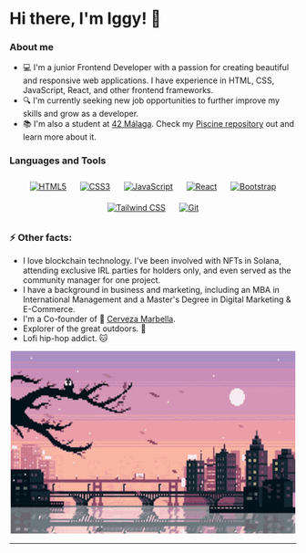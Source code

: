 # Hi there, I'm Iggy! 👋

### About me

- 💻 I'm a junior Frontend Developer with a passion for creating beautiful and responsive web applications. I have experience in HTML, CSS, JavaScript, React, and other frontend frameworks.
- 🔍 I'm currently seeking new job opportunities to further improve my skills and grow as a developer.
- 📚 I'm also a student at [42 Málaga](https://www.42malaga.com/). Check my [Piscine repository](https://github.com/IggyNP/42-Piscine-C) out and learn more about it.

### Languages and Tools  
<div align="center">  
<a href="https://en.wikipedia.org/wiki/HTML5" target="_blank"><img style="margin: 10px" src="https://profilinator.rishav.dev/skills-assets/html5-original-wordmark.svg" alt="HTML5" height="50" /></a>  
<a href="https://www.w3schools.com/css/" target="_blank"><img style="margin: 10px" src="https://profilinator.rishav.dev/skills-assets/css3-original-wordmark.svg" alt="CSS3" height="50" /></a>  
<a href="https://www.javascript.com/" target="_blank"><img style="margin: 10px" src="https://profilinator.rishav.dev/skills-assets/javascript-original.svg" alt="JavaScript" height="50" /></a>  
<a href="https://reactjs.org/" target="_blank"><img style="margin: 10px" src="https://profilinator.rishav.dev/skills-assets/react-original-wordmark.svg" alt="React" height="50" /></a>  
<a href="https://getbootstrap.com/docs/3.4/javascript/" target="_blank"><img style="margin: 10px" src="https://profilinator.rishav.dev/skills-assets/bootstrap-plain.svg" alt="Bootstrap" height="50" /></a>  
<a href="https://www.tailwindcss.com/" target="_blank"><img style="margin: 10px" src="https://profilinator.rishav.dev/skills-assets/tailwindcss.svg" alt="Tailwind CSS" height="50" /></a>  
<a href="https://github.com/" target="_blank"><img style="margin: 10px" src="https://profilinator.rishav.dev/skills-assets/git-scm-icon.svg" alt="Git" height="50" /></a>  
</div>  

### ⚡ Other facts:
  - I love blockchain technology. I've been involved with NFTs in Solana, attending exclusive IRL parties for holders only, and even served as the community manager for one project.
  - I have a background in business and marketing, including an MBA in International Management and a Master's Degree in Digital Marketing & E-Commerce.
  - I'm a Co-founder of 🍻 [Cerveza Marbella](https://www.instagram.com/cervezamarbella/).
  - Explorer of the great outdoors. 🌲
  - Lofi hip-hop addict. 🐱
  
<p align="center" > 
 <img width="500" height="320" src="https://github.com/IggyNP/IggyNP/blob/main/ciudad.gif" >
 </p>
 <hr />
